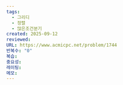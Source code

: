 ```yaml
---
tags:
  - 그리디
  - 정렬
  - 많은조건분기
created: 2025-09-12
reviewed:
URL: https://www.acmicpc.net/problem/1744
반복수: "0"
복습:
중요성:
레이팅:
메모:
---
```

